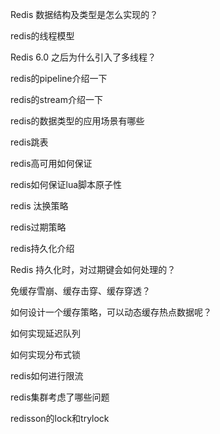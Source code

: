 Redis 数据结构及类型是怎么实现的？

redis的线程模型

Redis 6.0 之后为什么引入了多线程？

redis的pipeline介绍一下

redis的stream介绍一下

redis的数据类型的应用场景有哪些

redis跳表

redis高可用如何保证

redis如何保证lua脚本原子性

redis 汰换策略

redis过期策略

redis持久化介绍

Redis 持久化时，对过期键会如何处理的？

免缓存雪崩、缓存击穿、缓存穿透？

如何设计一个缓存策略，可以动态缓存热点数据呢？

如何实现延迟队列

如何实现分布式锁

redis如何进行限流

redis集群考虑了哪些问题

redisson的lock和trylock